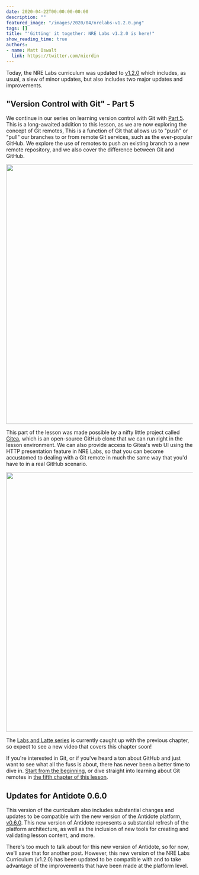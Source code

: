 ```yaml
---
date: 2020-04-22T00:00:00-00:00
description: ""
featured_image: "/images/2020/04/nrelabs-v1.2.0.png"
tags: []
title: "'Gitting' it together: NRE Labs v1.2.0 is here!"
show_reading_time: true
authors:
- name: Matt Oswalt
  link: https://twitter.com/mierdin
---
```


Today, the NRE Labs curriculum was updated to [v1.2.0](https://github.com/nre-learning/nrelabs-curriculum/releases/tag/v1.2.0) which includes, as usual, a slew of minor updates, but also includes two major updates and improvements.

## "Version Control with Git" - Part 5

We continue in our series on learning version control with Git with [Part 5](https://go.nrelabs.io/labs/?lessonSlug=git-version-control&lessonStage=4). This is a long-awaited addition to this lesson, as we are now exploring the concept of Git remotes, This is a function of Git that allows us to "push" or "pull" our branches to or from remote Git services, such as the ever-popular GitHub. We explore the use of remotes to push an existing branch to a new remote repository, and we also cover the difference between Git and GitHub.

<div style="text-align:center;"><a href="/images/2020/04/gitnotgithub.png"><img src="/images/2020/04/gitnotgithub.png" style="width: 700px;display: block;margin-top: 10px;" ></a></div>

This part of the lesson was made possible by a nifty little project called [Gitea](https://gitea.io/), which is an open-source GitHub clone that we can run right in the lesson environment. We can also provide access to Gitea's web UI using the HTTP presentation feature in NRE Labs, so that you can become accustomed to dealing with a Git remote in much the same way that you'd have to in a real GitHub scenario.

<div style="text-align:center;"><a href="/images/2020/04/gitea.png"><img src="/images/2020/04/gitea.png" style="width: 700px;display: block;margin-top: 10px;" ></a></div>

The [Labs and Latte series](https://www.youtube.com/watch?v=qOmQzUR5t0E) is currently caught up with the previous chapter, so expect to see a new video that covers this chapter soon!

If you're interested in Git, or if you've heard a ton about GitHub and just want to see what all the fuss is about, there has never been a better time to dive in. [Start from the beginning](https://go.nrelabs.io/labs/?lessonSlug=git-version-control&lessonStage=0), or dive straight into learning about Git remotes in [the fifth chapter of this lesson](https://go.nrelabs.io/labs/?lessonSlug=git-version-control&lessonStage=4).


## Updates for Antidote 0.6.0

This version of the curriculum also includes substantial changes and updates to be compatible with the new version of the Antidote platform, [v0.6.0](https://github.com/nre-learning/antidote-core/releases/tag/v0.6.0). This new version of Antidote represents a substantial refresh of the platform architecture, as well as the inclusion of new tools for creating and validating lesson content, and more.

There's too much to talk about for this new version of Antidote, so for now, we'll save that for another post. However, this new version of the NRE Labs Curriculum (v1.2.0) has been updated to be compatible with and to take advantage of the improvements that have been made at the platform level.
